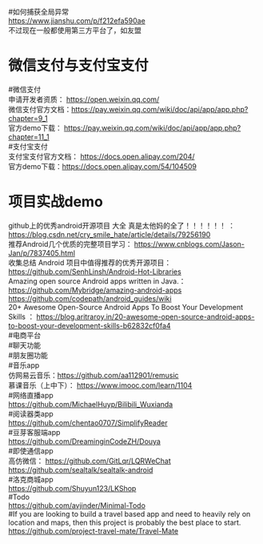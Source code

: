 #如何捕获全局异常  
https://www.jianshu.com/p/f212efa590ae  
不过现在一般都使用第三方平台了，如友盟  
# 微信支付与支付宝支付  
#微信支付  
申请开发者资质： https://open.weixin.qq.com/  
微信支付官方文档：https://pay.weixin.qq.com/wiki/doc/api/app/app.php?chapter=9_1  
官方demo下载： https://pay.weixin.qq.com/wiki/doc/api/app/app.php?chapter=11_1  
#支付宝支付  
支付宝支付官方文档： https://docs.open.alipay.com/204/  
官方demo下载：https://docs.open.alipay.com/54/104509  
# 项目实战demo   
github上的优秀android开源项目 大全 真是太他妈的全了！！！！！！  ：https://blog.csdn.net/cry_smile_hate/article/details/79256190    
推荐Android几个优质的完整项目学习： https://www.cnblogs.com/Jason-Jan/p/7837405.html  
收集总结 Android 项目中值得推荐的优秀开源项目： https://github.com/SenhLinsh/Android-Hot-Libraries  
Amazing open source Android apps written in Java.： https://github.com/Mybridge/amazing-android-apps  
https://github.com/codepath/android_guides/wiki  
20+ Awesome Open-Source Android Apps To Boost Your Development Skills  ：  https://blog.aritraroy.in/20-awesome-open-source-android-apps-to-boost-your-development-skills-b62832cf0fa4  
#电商平台   
#聊天功能   
#朋友圈功能   
#音乐app  
仿网易云音乐：https://github.com/aa112901/remusic  
慕课音乐（上中下）： https://www.imooc.com/learn/1104  
#网络直播app  
https://github.com/MichaelHuyp/Bilibili_Wuxianda  
#阅读器类app  
https://github.com/chentao0707/SimplifyReader  
#豆芽客服端app  
https://github.com/DreaminginCodeZH/Douya  
#即使通信app  
高仿微信： https://github.com/GitLqr/LQRWeChat   
https://github.com/sealtalk/sealtalk-android  
#洛克商城app  
https://github.com/Shuyun123/LKShop  
#Todo  
https://github.com/avjinder/Minimal-Todo  
#If you are looking to build a travel based app and need to heavily rely on location and maps, then this project is probably the best place to start.  
https://github.com/project-travel-mate/Travel-Mate  
